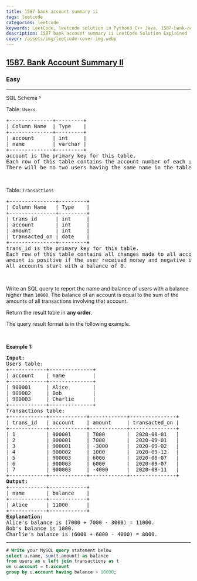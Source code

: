 ```yaml
---
title: 1587 bank account summary ii
tags: leetcode
categories: leetcode
keywords: LeetCode, leetcode solution in Python3 C++ Java, 1587-bank-account-summary-ii solution
description: 1587 bank account summary ii LeetCode Solution Explained
cover: /assets/img/leetcode-cover-img.webp
---
```





<h2><a href="https://leetcode.com/problems/bank-account-summary-ii/">1587. Bank Account Summary II</a></h2><h3>Easy</h3><hr><div class="sql-schema-wrapper__3VBi"><a class="sql-schema-link__3cEg">SQL Schema<svg viewBox="0 0 24 24" width="1em" height="1em" class="icon__1Md2"><path fill-rule="evenodd" d="M10 6L8.59 7.41 13.17 12l-4.58 4.59L10 18l6-6z"></path></svg></a></div><div><p>Table: <code>Users</code></p>

<pre>+--------------+---------+
| Column Name  | Type    |
+--------------+---------+
| account      | int     |
| name         | varchar |
+--------------+---------+
account is the primary key for this table.
Each row of this table contains the account number of each user in the bank.
There will be no two users having the same name in the table.
</pre>

<p>&nbsp;</p>

<p>Table: <code>Transactions</code></p>

<pre>+---------------+---------+
| Column Name   | Type    |
+---------------+---------+
| trans_id      | int     |
| account       | int     |
| amount        | int     |
| transacted_on | date    |
+---------------+---------+
trans_id is the primary key for this table.
Each row of this table contains all changes made to all accounts.
amount is positive if the user received money and negative if they transferred money.
All accounts start with a balance of 0.
</pre>

<p>&nbsp;</p>

<p>Write an SQL query to report the name and balance of users with a balance higher than <code>10000</code>. The balance of an account is equal to the sum of the amounts of all transactions involving that account.</p>

<p>Return the result table in <strong>any order</strong>.</p>

<p>The query result format is in the following example.</p>

<p>&nbsp;</p>
<p><strong class="example">Example 1:</strong></p>

<pre><strong>Input:</strong> 
Users table:
+------------+--------------+
| account    | name         |
+------------+--------------+
| 900001     | Alice        |
| 900002     | Bob          |
| 900003     | Charlie      |
+------------+--------------+
Transactions table:
+------------+------------+------------+---------------+
| trans_id   | account    | amount     | transacted_on |
+------------+------------+------------+---------------+
| 1          | 900001     | 7000       |  2020-08-01   |
| 2          | 900001     | 7000       |  2020-09-01   |
| 3          | 900001     | -3000      |  2020-09-02   |
| 4          | 900002     | 1000       |  2020-09-12   |
| 5          | 900003     | 6000       |  2020-08-07   |
| 6          | 900003     | 6000       |  2020-09-07   |
| 7          | 900003     | -4000      |  2020-09-11   |
+------------+------------+------------+---------------+
<strong>Output:</strong> 
+------------+------------+
| name       | balance    |
+------------+------------+
| Alice      | 11000      |
+------------+------------+
<strong>Explanation:</strong> 
Alice's balance is (7000 + 7000 - 3000) = 11000.
Bob's balance is 1000.
Charlie's balance is (6000 + 6000 - 4000) = 8000.
</pre>
</div>

---




```sql
# Write your MySQL query statement below
select u.name, sum(t.amount) as balance
from users as u left join transactions as t
on u.account = t.account
group by u.account having balance > 10000;
```
